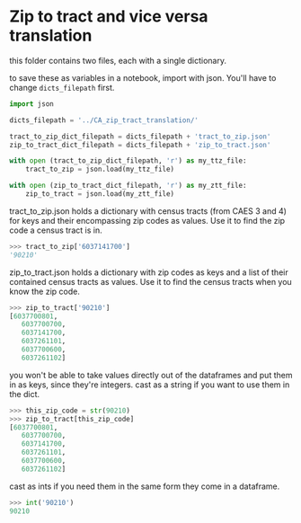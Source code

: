 # Zip to tract and vice versa translation

this folder contains two files, each with a single dictionary.

to save these as variables in a notebook, import with json. You'll have to change `dicts_filepath` first.
```python
import json

dicts_filepath = '../CA_zip_tract_translation/'

tract_to_zip_dict_filepath = dicts_filepath + 'tract_to_zip.json'
zip_to_tract_dict_filepath = dicts_filepath + 'zip_to_tract.json'

with open (tract_to_zip_dict_filepath, 'r') as my_ttz_file:
    tract_to_zip = json.load(my_ttz_file)

with open (zip_to_tract_dict_filepath, 'r') as my_ztt_file:
    zip_to_tract = json.load(my_ztt_file)
```


tract_to_zip.json holds a dictionary with census tracts (from CAES 3 and 4) for keys and their encompassing zip codes as values. Use it to find the zip code a census tract is in.
```python
>>> tract_to_zip['6037141700']
'90210'
```

zip_to_tract.json holds a dictionary with zip codes as keys and a list of their contained census tracts as values. Use it to find the census tracts when you know the zip code.
```python
>>> zip_to_tract['90210']
[6037700801,
   6037700700,
   6037141700,
   6037261101,
   6037700600,
   6037261102]
```

you won't be able to take values directly out of the dataframes and put them in as keys, since they're integers. cast as a string if you want to use them in the dict.
```python
>>> this_zip_code = str(90210)
>>> zip_to_tract[this_zip_code]
[6037700801,
   6037700700,
   6037141700,
   6037261101,
   6037700600,
   6037261102]
```

cast as ints if you need them in the same form they come in a dataframe.
```python
>>> int('90210')
90210
```